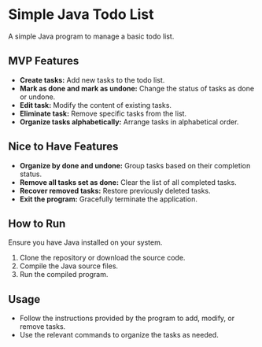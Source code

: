 # Simple Java Todo List

A simple Java program to manage a basic todo list.

## MVP Features

- **Create tasks:** Add new tasks to the todo list.
- **Mark as done and mark as undone:** Change the status of tasks as done or undone.
- **Edit task:** Modify the content of existing tasks.
- **Eliminate task:** Remove specific tasks from the list.
- **Organize tasks alphabetically:** Arrange tasks in alphabetical order.

## Nice to Have Features

- **Organize by done and undone:** Group tasks based on their completion status.
- **Remove all tasks set as done:** Clear the list of all completed tasks.
- **Recover removed tasks:** Restore previously deleted tasks.
- **Exit the program:** Gracefully terminate the application.

## How to Run

Ensure you have Java installed on your system.

1. Clone the repository or download the source code.
2. Compile the Java source files.
3. Run the compiled program.

## Usage

- Follow the instructions provided by the program to add, modify, or remove tasks.
- Use the relevant commands to organize the tasks as needed.
